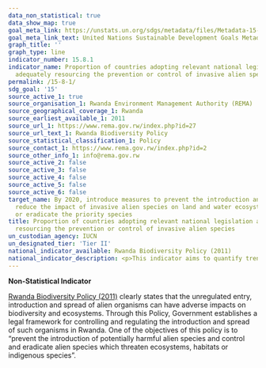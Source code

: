 ```yaml
---
data_non_statistical: true
data_show_map: true
goal_meta_link: https://unstats.un.org/sdgs/metadata/files/Metadata-15-08-01.pdf 
goal_meta_link_text: United Nations Sustainable Development Goals Metadata (pdf 456kB)
graph_title: ''
graph_type: line
indicator_number: 15.8.1
indicator_name: Proportion of countries adopting relevant national legislation and
  adequately resourcing the prevention or control of invasive alien species
permalink: /15-8-1/
sdg_goal: '15'
source_active_1: true
source_organisation_1: Rwanda Environment Management Authority (REMA)
source_geographical_coverage_1: Rwanda
source_earliest_available_1: 2011
source_url_1: https://www.rema.gov.rw/index.php?id=27
source_url_text_1: Rwanda Biodiversity Policy 
source_statistical_classification_1: Policy
source_contact_1: https://www.rema.gov.rw/index.php?id=2
source_other_info_1: info@rema.gov.rw 
source_active_2: false
source_active_3: false
source_active_4: false
source_active_5: false
source_active_6: false
target_name: By 2020, introduce measures to prevent the introduction and significantly
  reduce the impact of invasive alien species on land and water ecosystems and control
  or eradicate the priority species
title: Proportion of countries adopting relevant national legislation and adequately
  resourcing the prevention or control of invasive alien species
un_custodian_agency: IUCN
un_designated_tier: 'Tier II'
national_indicator_available: Rwanda Biodiversity Policy (2011)
national_indicator_description: <p>This indicator aims to quantify trends in;</p><p>Part A; Commitment by countries to relevant multinational agreements, specifically;</p><p>(1) National adoption of invasive alien species-relevant international policy.</p><P>(2) Percentage of countries with (a) national strategies for preventing and controlling invasive alien species; and (b) national legislation and policy relevant to invasive alien species.</p><p>Part B; The translation of policy arrangements into action by countries to implement policy and actively prevent and control invasive alien species IAS and the resourcing of this action, specifically;</p>(3) National allocation of resources towards the prevention or control of invasive alien species.
---
```

**Non-Statistical Indicator**

[Rwanda Biodiversity Policy (2011)](https://www.rema.gov.rw/index.php?id=27) clearly states that the unregulated entry, introduction and spread of alien organisms can have adverse impacts on biodiversity and ecosystems. Through this Policy, Government establishes a legal framework for controlling and regulating the introduction and spread of such organisms in Rwanda. One of the objectives of this policy is to “prevent the introduction of potentially harmful alien species and control and eradicate alien species which threaten ecosystems, habitats or indigenous species”. 
